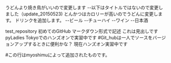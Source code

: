 うどんより焼き鳥がいいので変更します
--以下はタイトルではないので変更しました（update_20150523)
とんかつはカロリーが高いのでうどんに変更します。
 ドリンクを追加します。
 --ビール
 --チューハイ
 --ワイン
 --日本酒

 test_repository
初めてのGitHub
マークダウン形式で記述
 これは見出しです
pyLadies Tokyoでのハンズオンで実習中です
#Git_hubは一人でソースをバージョンアップするときに便利かな？
現在ハンズオン実習中です

#この行はmyoshimuによって追加されたものです。
